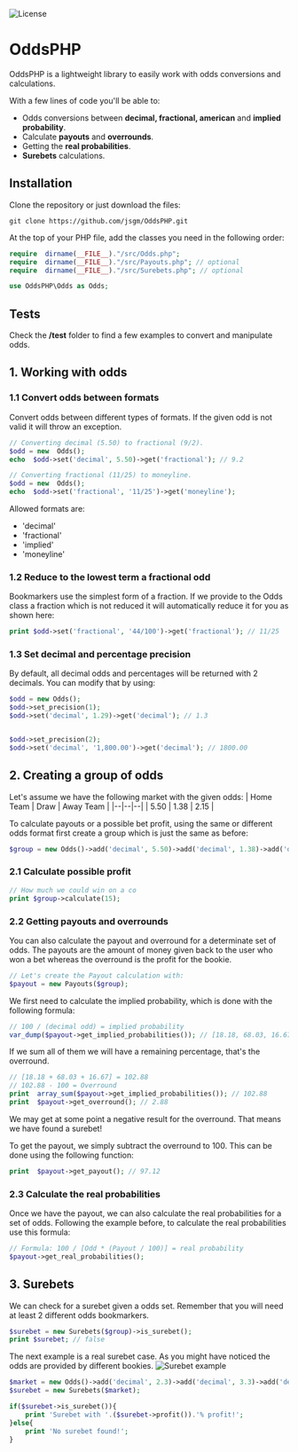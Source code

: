 ![License](https://img.shields.io/github/license/jsgm/OddsPHP)

# OddsPHP
OddsPHP is a lightweight library to easily work with odds conversions and calculations.

With a few lines of code you'll be able to:
 - Odds conversions between **decimal, fractional, american** and **implied probability**.
 - Calculate **payouts** and **overrounds**.
 - Getting the **real probabilities**.
 - **Surebets** calculations.

## Installation
Clone the repository or just download the files:
```
git clone https://github.com/jsgm/OddsPHP.git
```

At the top of your PHP file, add the classes you need in the following order:
```php
require  dirname(__FILE__)."/src/Odds.php";
require  dirname(__FILE__)."/src/Payouts.php"; // optional
require  dirname(__FILE__)."/src/Surebets.php"; // optional

use OddsPHP\Odds as Odds;
```

## Tests
Check the **/test** folder to find a few examples to convert and manipulate odds.

## 1. Working with odds
### 1.1 Convert odds between formats
Convert odds between different types of formats. If the given odd is not valid it will throw an exception.
```php
// Converting decimal (5.50) to fractional (9/2).
$odd = new  Odds();
echo  $odd->set('decimal', 5.50)->get('fractional'); // 9.2

// Converting fractional (11/25) to moneyline.
$odd = new  Odds();
echo  $odd->set('fractional', '11/25')->get('moneyline');
```
Allowed formats are:

 - 'decimal'
 - 'fractional'
 - 'implied'
 - 'moneyline'

### 1.2 Reduce to the lowest term a fractional odd
Bookmarkers use the simplest form of a fraction. If we provide to the Odds class a fraction which is not reduced it will automatically reduce it for you as shown here:
```php
print $odd->set('fractional', '44/100')->get('fractional'); // 11/25
```

### 1.3 Set decimal and percentage precision
By default, all decimal odds and percentages will be returned with 2 decimals. You can modify that by using:
```php
$odd = new Odds();
$odd->set_precision(1);
$odd->set('decimal', 1.29)->get('decimal'); // 1.3


$odd->set_precision(2);
$odd->set('decimal', '1,800.00')->get('decimal'); // 1800.00
```

## 2. Creating a group of odds
Let's assume we have the following market with the given odds:
| Home Team | Draw | Away Team |
|--|--|--|
| 5.50 | 1.38 | 2.15 |

To calculate payouts or a possible bet profit, using the same or different odds format first create a group which is just the same as before:
```php
$group = new Odds()->add('decimal', 5.50)->add('decimal', 1.38)->add('decimal', 2.15);
```
### 2.1 Calculate possible profit
```php
// How much we could win on a co
print $group->calculate(15);
```
### 2.2 Getting payouts and overrounds
You can also calculate the payout and overround for a determinate set of odds. The payouts are the amount of money given back to the user who won a bet whereas the overround is the profit for the bookie.
```php
// Let's create the Payout calculation with:
$payout = new Payouts($group);
```
We first need to calculate the implied probability, which is done with the following formula:
```php
// 100 / (decimal odd) = implied probability
var_dump($payout->get_implied_probabilities()); // [18.18, 68.03, 16.67]
```
If we sum all of them we will have a remaining percentage, that's the overround.

```php
// [18.18 + 68.03 + 16.67] = 102.88
// 102.88 - 100 = Overround
print  array_sum($payout->get_implied_probabilities()); // 102.88
print  $payout->get_overround(); // 2.88
```

We may get at some point a negative result for the overround. That means we have found a surebet!

To get the payout, we simply subtract the overround to 100. This can be done using the following function:
```php
print  $payout->get_payout(); // 97.12
```

### 2.3 Calculate the real probabilities
Once we have the payout, we can also calculate the real probabilities for a set of odds. Following the example before, to calculate the real probabilities use this formula:

```php
// Formula: 100 / [Odd * (Payout / 100)] = real probability
$payout->get_real_probabilities();
```

## 3. Surebets
We can check for a surebet given a odds set. Remember that you will need at least 2 different odds bookmarkers.

```php
$surebet = new Surebets($group)->is_surebet();
print $surebet; // false
```

The next example is a real surebet case. As you might have noticed the odds are provided by different bookies.
![Surebet example](https://es.surebet.com/ess/wiki/chelseamu.png)

```php
$market = new Odds()->add('decimal', 2.3)->add('decimal', 3.3)->add('decimal', 3.97);
$surebet = new Surebets($market);

if($surebet->is_surebet()){
	print 'Surebet with '.($surebet->profit()).'% profit!';
}else{
	print 'No surebet found!';
}
```